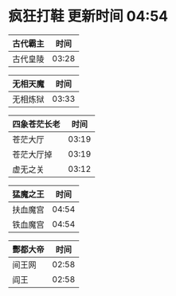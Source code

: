 # 疯狂打鞋 更新时间 04:54

| 古代霸主   | 时间    |
|--------|-------|
| 古代皇陵 | 03:28 |

| 无相天魔   | 时间    |
|--------|-------|
| 无相炼狱 | 03:33 |

| 四象苍茫长老   | 时间    |
|--------|-------|
| 苍茫大厅 | 03:19 |
| 苍茫大厅掉 | 03:19 |
| 虚无之关 | 03:12 |

| 猛魔之王   | 时间    |
|--------|-------|
| 扶血魔宫 | 04:54 |
| 铁血魔宫 | 04:54 |

| 酆都大帝   | 时间    |
|--------|-------|
| 间王网 | 02:58 |
| 阎王 | 02:58 |